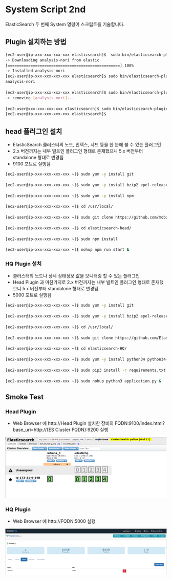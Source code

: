 # System Script 2nd

ElasticSearch 두 번째 System 명령어 스크립트를 기술합니다.

## Plugin 설치하는 방법 

```bash
[ec2-user@ip-xxx-xxx-xxx-xxx elasticsearch]$  sudo bin/elasticsearch-plugin install analysis-nori
-> Downloading analysis-nori from elastic
[=================================================] 100%
-> Installed analysis-nori
[ec2-user@ip-xxx-xxx-xxx-xxx elasticsearch]$ sudo bin/elasticsearch-plugin list
analysis-nori

[ec2-user@ip-xxx-xxx-xxx-xxx elasticsearch]$ sudo bin/elasticsearch-plugin remove analysis-nori
-> removing [analysis-nori]...

[ec2-user@xxx-xxx-xxx-xxx elasticsearch]$ sudo bin/elasticsearch-plugin list
[ec2-user@ip-xxx-xxx-xxx-xxx elasticsearch]$
```

## head 플러그인 설치 
* ElasticSearch 클러스터의 노드, 인덱스, 샤드 등을 한 눈에 볼 수 있는 플러그인
* 2.x 버전까지는 내부 빌트인 플러그인 형태로 존재했으니 5.x 버전부터 standalone 형태로 변경됨
* 9100 포트로 실행됨

```bash
[ec2-user@ip-xxx-xxx-xxx-xxx ~]$ sudo yum -y install git

[ec2-user@ip-xxx-xxx-xxx-xxx ~]$ sudo yum -y install bzip2 epel-release

[ec2-user@ip-xxx-xxx-xxx-xxx ~]$ sudo yum -y install npm

[ec2-user@ip-xxx-xxx-xxx-xxx ~]$ cd /usr/local/

[ec2-user@ip-xxx-xxx-xxx-xxx ~]$ sudo git clone https://github.com/mobz/elasticsearch-head.git

[ec2-user@ip-xxx-xxx-xxx-xxx ~]$ cd elasticsearch-head/

[ec2-user@ip-xxx-xxx-xxx-xxx ~]$ sudo npm install

[ec2-user@ip-xxx-xxx-xxx-xxx ~]$ nohup npm run start &

```

### HQ Plugin 설치 
* 클러스터의 노드나 상세 상태정보 값을 모니터링 할 수 있는 플러그인
* Head Plugin 과 마찬가지로 2.x 버전까지는 내부 빌트인 플러그인 형태로 존재했으니 5.x 버전부터 standalone 형태로 변경됨
* 5000 포트로 실행됨

```bash
[ec2-user@ip-xxx-xxx-xxx-xxx ~]$ sudo yum -y install git

[ec2-user@ip-xxx-xxx-xxx-xxx ~]$ sudo yum -y install bzip2 epel-release

[ec2-user@ip-xxx-xxx-xxx-xxx ~]$ cd /usr/local/

[ec2-user@ip-xxx-xxx-xxx-xxx ~]$ sudo git clone https://github.com/ElasticHQ/elasticsearch-HQ.git

[ec2-user@ip-xxx-xxx-xxx-xxx ~]$ cd elasticsearch-HQ/

[ec2-user@ip-xxx-xxx-xxx-xxx ~]$ sudo yum -y install python34 python34-pip

[ec2-user@ip-xxx-xxx-xxx-xxx ~]$ sudo pip3 install -r requirements.txt

[ec2-user@ip-xxx-xxx-xxx-xxx ~]$ sudo nohup python3 application.py &
```

## Smoke Test

### Head Plugin

* Web Browser 에 http://Head Plugin 설치한 장비의 FQDN:9100/index.html?base_uri=http://{ES Cluster FQDN}:9200 실행

![Optional Text](image/head.png)

### HQ Plugin
* Web Browser 에 http://FQDN:5000 실행

![Optional Text](image/hq.png)

